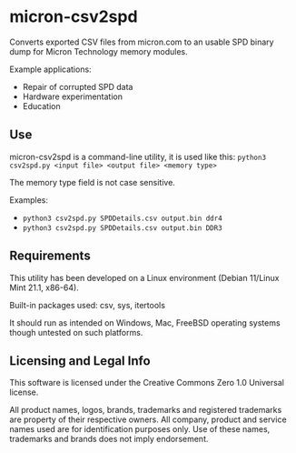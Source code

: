 # micron-csv2spd
Converts exported CSV files from micron.com to an usable SPD binary dump for Micron Technology memory modules.

Example applications:

- Repair of corrupted SPD data
- Hardware experimentation
- Education

## Use
micron-csv2spd is a command-line utility, it is used like this:
`python3 csv2spd.py <input file> <output file> <memory type>`

The memory type field is not case sensitive. 

Examples: 

- `python3 csv2spd.py SPDDetails.csv output.bin ddr4`
- `python3 csv2spd.py SPDDetails.csv output.bin DDR3`

## Requirements
This utility has been developed on a Linux environment (Debian 11/Linux Mint 21.1, x86-64). 

Built-in packages used: csv, sys, itertools

It should run as intended on Windows, Mac, FreeBSD operating systems though untested on such platforms. 

## Licensing and Legal Info
This software is licensed under the Creative Commons Zero 1.0 Universal license.

All product names, logos, brands, trademarks and registered trademarks are property of their respective owners. All company, product and service names used are for identification purposes only. Use of these names, trademarks and brands does not imply endorsement.

